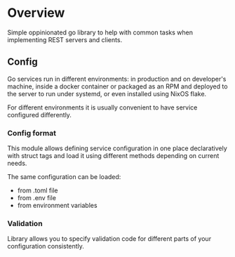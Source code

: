 # Overview

Simple oppinionated go library to help with common tasks when implementing REST servers and clients.


## Config

Go services run in different environments: in production and on developer's
machine, inside a docker container or packaged as an RPM and deployed to
the server to run under systemd, or even installed using NixOS flake.

For different environments it is usually convenient to have service configured
differently.

### Config format

This module allows defining service configuration in one place declaratively
with struct tags and load it using different methods depending on current
needs.

The same configuration can be loaded:
 * from .toml file
 * from .env file
 * from environment variables

### Validation

Library allows you to specify validation code for different parts of
your configuration consistently.
